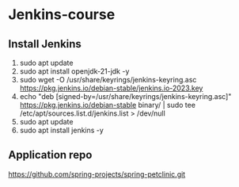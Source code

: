 # Jenkins-course

## Install Jenkins

1. sudo apt update
2. sudo apt install openjdk-21-jdk -y
3. sudo wget -O /usr/share/keyrings/jenkins-keyring.asc https://pkg.jenkins.io/debian-stable/jenkins.io-2023.key
4. echo "deb [signed-by=/usr/share/keyrings/jenkins-keyring.asc]" https://pkg.jenkins.io/debian-stable binary/ | sudo tee \
/etc/apt/sources.list.d/jenkins.list > /dev/null
5. sudo apt update
6. sudo apt install jenkins -y

## Application repo

https://github.com/spring-projects/spring-petclinic.git
